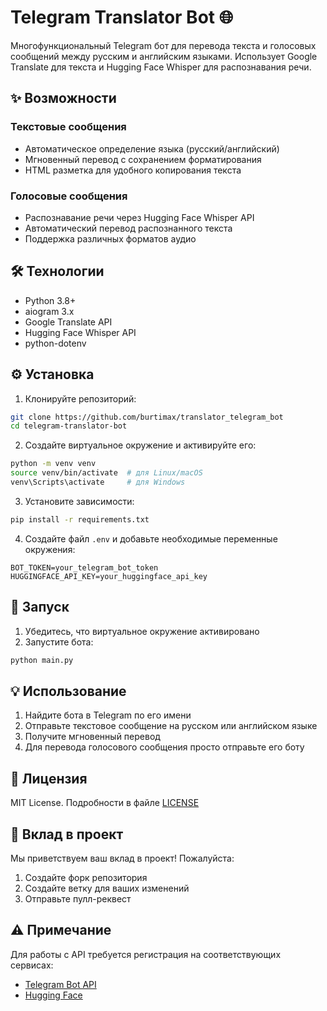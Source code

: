 # Telegram Translator Bot 🌐

Многофункциональный Telegram бот для перевода текста и голосовых сообщений между русским и английским языками. Использует Google Translate для текста и Hugging Face Whisper для распознавания речи.

## ✨ Возможности

### Текстовые сообщения
- Автоматическое определение языка (русский/английский)
- Мгновенный перевод с сохранением форматирования
- HTML разметка для удобного копирования текста

### Голосовые сообщения
- Распознавание речи через Hugging Face Whisper API
- Автоматический перевод распознанного текста
- Поддержка различных форматов аудио

## 🛠 Технологии
- Python 3.8+
- aiogram 3.x
- Google Translate API
- Hugging Face Whisper API
- python-dotenv

## ⚙️ Установка

1. Клонируйте репозиторий:
```bash
git clone https://github.com/burtimax/translator_telegram_bot
cd telegram-translator-bot
```

2. Создайте виртуальное окружение и активируйте его:
```bash
python -m venv venv
source venv/bin/activate  # для Linux/macOS
venv\Scripts\activate     # для Windows
```

3. Установите зависимости:
```bash
pip install -r requirements.txt
```

4. Создайте файл `.env` и добавьте необходимые переменные окружения:
```env
BOT_TOKEN=your_telegram_bot_token
HUGGINGFACE_API_KEY=your_huggingface_api_key
```

## 🚀 Запуск

1. Убедитесь, что виртуальное окружение активировано
2. Запустите бота:
```bash
python main.py
```

## 💡 Использование

1. Найдите бота в Telegram по его имени
2. Отправьте текстовое сообщение на русском или английском языке
3. Получите мгновенный перевод
4. Для перевода голосового сообщения просто отправьте его боту

## 📝 Лицензия

MIT License. Подробности в файле [LICENSE](LICENSE)

## 👥 Вклад в проект

Мы приветствуем ваш вклад в проект! Пожалуйста:

1. Создайте форк репозитория
2. Создайте ветку для ваших изменений
3. Отправьте пулл-реквест

## ⚠️ Примечание

Для работы с API требуется регистрация на соответствующих сервисах:
- [Telegram Bot API](https://core.telegram.org/bots#creating-a-new-bot)
- [Hugging Face](https://huggingface.co/settings/tokens)

